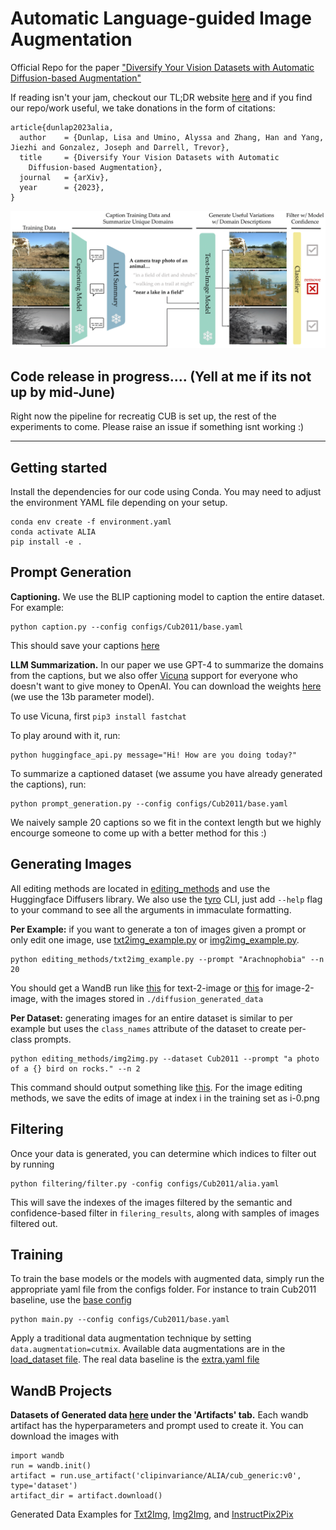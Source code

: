 # Automatic Language-guided Image Augmentation

Official Repo for the paper ["Diversify Your Vision Datasets with Automatic
Diffusion-based Augmentation"](https://arxiv.org/abs/2305.16289)

If reading isn't your jam, checkout our TL;DR website [here](https://lisadunlap.github.io/alia-website/) and if you find our repo/work useful, we take donations in the form of citations:

```
article{dunlap2023alia,
  author    = {Dunlap, Lisa and Umino, Alyssa and Zhang, Han and Yang, Jiezhi and Gonzalez, Joseph and Darrell, Trevor},
  title     = {Diversify Your Vision Datasets with Automatic
    Diffusion-based Augmentation},
  journal   = {arXiv},
  year      = {2023},
}
```

![Teaser](figures/method.png)

## Code release in progress.... (Yell at me if its not up by mid-June)
Right now the pipeline for recreatig CUB is set up, the rest of the experiments to come. Please raise an issue if something isnt working :)

----------------------------

## Getting started

Install the dependencies for our code using Conda. You may need to adjust the environment YAML file depending on your setup.

  ```
  conda env create -f environment.yaml
  conda activate ALIA
  pip install -e .
  ```

## Prompt Generation
 
**Captioning.** We use the BLIP captioning model to caption the entire dataset. For example:
```
python caption.py --config configs/Cub2011/base.yaml
```
This should save your captions [here](captions/Cub2011.csv)

**LLM Summarization.** In our paper we use GPT-4 to summarize the domains from the captions, but we also offer [Vicuna](https://chat.lmsys.org/) support for everyone who doesn't want to give money to OpenAI. You can download the weights [here](https://github.com/lm-sys/FastChat/tree/main#vicuna-weights) (we use the 13b parameter model).

To use Vicuna, first `pip3 install fastchat`

To play around with it, run:
```
python huggingface_api.py message="Hi! How are you doing today?"
```

To summarize a captioned dataset (we assume you have already generated the captions), run:
```
python prompt_generation.py --config configs/Cub2011/base.yaml
```
We naively sample 20 captions so we fit in the context length but we highly encourge someone to come up with a better method for this :)

## Generating Images

All editing methods are located in [editing_methods](./editing_methods) and use the Huggingface Diffusers library. We also use the [tyro](https://github.com/brentyi/tyro) CLI, just add `--help` flag to your command to see all the arguments in immaculate formatting.

**Per Example:** if you want to generate a ton of images given a prompt or only edit one image, use [txt2img_example.py](./editing_methods/txt2img_example.py) or [img2img_example.py](./editing_methods/img2img_example.py). 
```
python editing_methods/txt2img_example.py --prompt "Arachnophobia" --n 20
```

You should get a WandB run like [this](https://wandb.ai/lisadunlap/Text-2-Image/runs/1o3nqjqc) for text-2-image or [this](https://wandb.ai/lisadunlap/Image-2-Image/runs/6poxdpkx) for image-2-image, with the images stored in `./diffusion_generated_data`

**Per Dataset:** generating images for an entire dataset is similar to per example but uses the `class_names` attribute of the dataset to create per-class prompts. 
```
python editing_methods/img2img.py --dataset Cub2011 --prompt "a photo of a {} bird on rocks." --n 2
```
This command should output something like [this](https://wandb.ai/lisadunlap/Image-2-Image/runs/cvl0n538). For the image editing methods, we save the edits of image at index i in the training set as i-0.png

## Filtering

Once your data is generated, you can determine which indices to filter out by running
```
python filtering/filter.py -config configs/Cub2011/alia.yaml
```
This will save the indexes of the images filtered by the semantic and confidence-based filter in `filering_results`, along with samples of images filtered out. 

## Training
To train the base models or the models with augmented data, simply run the appropriate yaml file from the configs folder. For instance to train Cub2011 baseline, use the [base config](configs/Cub2011/base.yaml)
```
python main.py --config configs/Cub2011/base.yaml
```
Apply a traditional data augmentation technique by setting `data.augmentation=cutmix`. Available data augmentations are in the [load_dataset file](helpers/load_dataset.py). The real data baseline is the [extra.yaml file](configs/Cub2011/extra.yaml)

## WandB Projects

**Datasets of Generated data [here](https://wandb.ai/clipinvariance/ALIA) under the 'Artifacts' tab.** Each wandb artifact has the hyperparameters and prompt used to create it. You can download the images with
```
import wandb
run = wandb.init()
artifact = run.use_artifact('clipinvariance/ALIA/cub_generic:v0', type='dataset')
artifact_dir = artifact.download()
```
Generated Data Examples for [Txt2Img](https://wandb.ai/lisadunlap/Text-2-Image), [Img2Img](https://wandb.ai/lisadunlap/Image-2-Image), and [InstructPix2Pix](https://wandb.ai/lisadunlap/InstructPix2Pix)